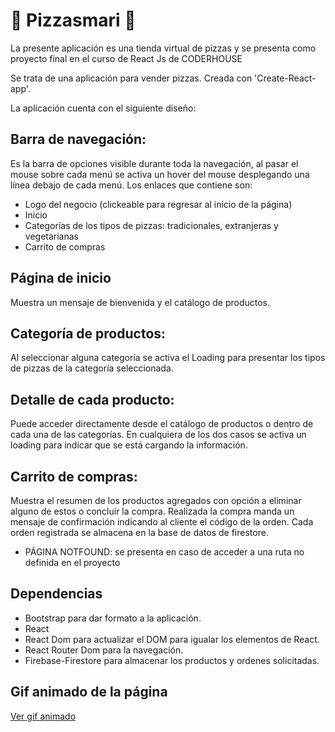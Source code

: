 # :large_orange_diamond: Pizzasmari :large_orange_diamond:

La presente aplicación es una tienda virtual de pizzas y se presenta como  proyecto final en el curso de  React Js de CODERHOUSE

Se trata de una aplicación para vender pizzas. Creada con 'Create-React-app'.

La aplicación cuenta con el siguiente diseño:

## Barra de navegación: 
Es la barra de opciones visible durante toda la navegación, al pasar el mouse sobre cada menú se activa un hover del mouse desplegando una línea debajo de cada menú. Los enlaces que contiene son:

   - Logo del negocio (clickeable para regresar al inicio de la página)
   - Inicio
   - Categorías de los tipos de pizzas: tradicionales, extranjeras y vegetarianas
   - Carrito de compras


## Página de inicio
Muestra  un mensaje de bienvenida y el catálogo de productos.

## Categoría de productos:

Al seleccionar alguna categoría  se activa el Loading para presentar  los tipos de pizzas de la categoría seleccionada.

## Detalle de cada producto: 
Puede acceder directamente desde el catálogo de productos o dentro de cada una de las categorías. En cualquiera de los dos casos se activa un loading para indicar que se está cargando la información.

## Carrito de compras:
Muestra el resumen de los productos agregados con opción a eliminar alguno de estos o concluir la compra.
Realizada la compra manda un mensaje de confirmación indicando al cliente el código de la orden.
Cada orden registrada se almacena en la base de datos de firestore.

* PÁGINA NOTFOUND: se presenta en caso de acceder a una ruta no definida en el proyecto

## Dependencias
- Bootstrap para dar formato a la aplicación.
- React 
- React Dom para actualizar el DOM para igualar los elementos de React.
- React Router Dom para la navegación.
- Firebase-Firestore para almacenar los productos y ordenes solicitadas.

## Gif animado de la página
 [Ver gif animado](https://drive.google.com/file/d/1IA1_Bjzu0rDA1Y2lYzlMmUhezuFnH8rD/view)








